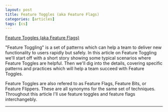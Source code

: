```yaml
---
layout: post
title: Feature Toggles (aka Feature Flags)
categories: [articles]
tags: [cs]
---
```


<!--more-->

[Feature Toggles (aka Feature Flags)](https://martinfowler.com/articles/feature-toggles.html)

"Feature Toggling" is a set of patterns which can help a team to deliver new functionality to users rapidly but safely. In this article on Feature Toggling we'll start off with a short story showing some typical scenarios where Feature Toggles are helpful. Then we'll dig into the details, covering specific patterns and practices which will help a team succeed with Feature Toggles.

Feature Toggles are also refered to as Feature Flags, Feature Bits, or Feature Flippers. These are all synonyms for the same set of techniques. Throughout this article I'll use feature toggles and feature flags interchangebly.

---
